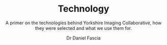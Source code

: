 ---
layout: layouts/page
title: Technology
subtitle: A primer on the technologies behind Yorkshire Imaging Collaborative, how they were selected and what we use them for.

excerpt: The tech that powers our network

author: Dr Daniel Fascia
lastReview: 
nextReview: 

sidebar: true
toc: true

tags:
    - nav
    - footer

eleventyNavigation:
    parent: Home
    key: tech
    title: YIC Tech
---